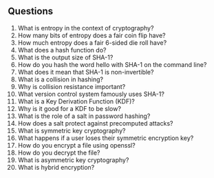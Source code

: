 ## Questions

1. What is entropy in the context of cryptography?
2. How many bits of entropy does a fair coin flip have?
3. How much entropy does a fair 6-sided die roll have?
4. What does a hash function do?
5. What is the output size of SHA-1?
6. How do you hash the word hello with SHA-1 on the command line?
7. What does it mean that SHA-1 is non-invertible?
8. What is a collision in hashing?
9. Why is collision resistance important?
10. What version control system famously uses SHA-1?
11. What is a Key Derivation Function (KDF)?
12. Why is it good for a KDF to be slow?
13. What is the role of a salt in password hashing?
14. How does a salt protect against precomputed attacks?
15. What is symmetric key cryptography?
16. What happens if a user loses their symmetric encryption key?
17. How do you encrypt a file using openssl?
18. How do you decrypt the file?
19. What is asymmetric key cryptography?
20. What is hybrid encryption?
